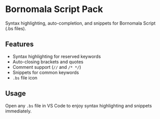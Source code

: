 # Bornomala Script Pack

Syntax highlighting, auto-completion, and snippets for Bornomala Script (.bs files).

## Features

- Syntax highlighting for reserved keywords
- Auto-closing brackets and quotes
- Comment support (`//` and `/* */`)
- Snippets for common keywords
- `.bs` file icon

## Usage

Open any `.bs` file in VS Code to enjoy syntax highlighting and snippets immediately.
